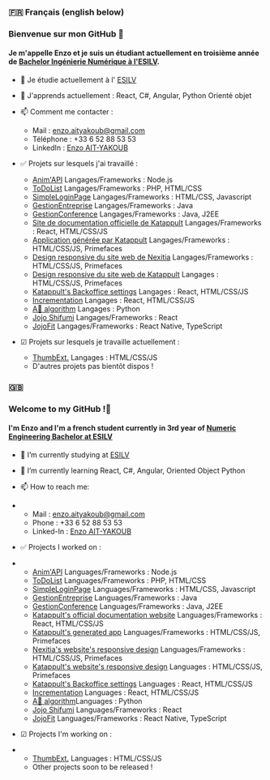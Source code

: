 ### 🇫🇷 Français (english below)

### Bienvenue sur mon GitHub 👋

#### Je m'appelle Enzo et je suis un étudiant actuellement en troisième année de [Bachelor Ingénierie Numérique à l'ESILV](https://www.esilv.fr/formations/bachelor-ingenierie-numerique/).

- 🔭 Je étudie actuellement à l' [ESILV](http://www.esilv.fr) 
- 🌱 J'apprends actuellement : React, C#, Angular, Python Orienté objet
- 📫 Comment me contacter :
  - Mail : enzo.aityakoub@gmail.com
  - Téléphone : +33 6 52 88 53 53
  - LinkedIn : [Enzo AIT-YAKOUB](https://fr.linkedin.com/in/enzo-ait-yakoub-a19254231)
- ✅ Projets sur lesquels j'ai travaillé :
  - [Anim'API](https://github.com/Enzoait/ProjetNodeJS) Langages/Frameworks : Node.js
  - [ToDoList](https://github.com/Enzoait/ToDoList) Langages/Frameworks : PHP, HTML/CSS
  - [SimpleLoginPage](https://github.com/Enzoait/simpleloginpage) Langages/Frameworks : HTML/CSS, Javascript
  - [GestionEntreprise](https://github.com/Enzoait/ToDoList) Langages/Frameworks : Java
  - [GestionConference](https://github.com/Enzoait/ToDoList) Langages/Frameworks : Java, J2EE
  - [Site de documentation officielle de Katappult](http://docs.katappult.technology/docs/Accueil) Langages/Frameworks : React, HTML/CSS/JS
  - [Application générée par Katappult](https://github.com/katappult/default-template) Langages/Frameworks : HTML/CSS/JS, Primefaces
  - [Design responsive du site web de Nexitia](http://www.nexitia.com/) Langages/Frameworks : HTML/CSS/JS, Primefaces
  - [Design responsive du site web de Katappult](http://www.katappult.cloud) Langages : HTML/CSS/JS, Primefaces
  - [Katappult's Backoffice settings](https://github.com/katappult/figma-enzo) Langages : React, HTML/CSS/JS
  - [Incrementation](https://github.com/Enzoait/Incrementation) Langages : React, HTML/CSS/JS
  - [A🌟 algorithm](https://github.com/Enzoait/a-star-algorithm) Langages : Python
  - [Jojo Shifumi](https://www.github.com/Enzoait/jojoshifumi) Langages/Frameworks : React
  - [JojoFit](https://www.github.com/Enzoait/JojoFit) Langages/Frameworks : React Native, TypeScript

- ☑ Projets sur lesquels je travaille actuellement :
  - [ThumbExt.](https://www.github.com/Enzoait/ThumbExt) Langages : HTML/CSS/JS
  - D'autres projets pas bientôt dispos !
  

### 🇬🇧 

### Welcome to my GitHub !👋

#### I'm Enzo and I'm a french student currently in 3rd year of [Numeric Engineering Bachelor at ESILV](https://www.esilv.fr/formations/bachelor-ingenierie-numerique/)

- 🔭 I’m currently studying at [ESILV](http://www.esilv.fr)
- 🌱 I’m currently learning React, C#, Angular, Oriented Object Python
- 📫 How to reach me: 
- - Mail : enzo.aityakoub@gmail.com
  - Phone : +33 6 52 88 53 53
  - Linked-In : [Enzo AIT-YAKOUB](https://fr.linkedin.com/in/enzo-ait-yakoub-a19254231)
- ✅ Projects I worked on :
- - [Anim'API](https://github.com/Enzoait/ProjetNodeJS) Languages/Frameworks : Node.js
  - [ToDoList](https://github.com/Enzoait/ToDoList) Languages/Frameworks : PHP, HTML/CSS
  - [SimpleLoginPage](https://github.com/Enzoait/simpleloginpage) Languages/Frameworks : HTML/CSS, Javascript
  - [GestionEntreprise](https://github.com/Enzoait/ToDoList) Languages/Frameworks : Java
  - [GestionConference](https://github.com/Enzoait/ToDoList) Languages/Frameworks : Java, J2EE
  - [Katappult's official documentation website](http://docs.katappult.technology/docs/Accueil) Languages/Frameworks : React, HTML/CSS/JS
  - [Katappult's generated app](https://github.com/katappult/default-template) Languages/Frameworks : HTML/CSS/JS, Primefaces
  - [Nexitia's website's responsive design](http://www.nexitia.com/) Languages/Frameworks : HTML/CSS/JS, Primefaces
  - [Katappult's website's responsive design](http://www.katappult.cloud) Languages : HTML/CSS/JS, Primefaces
  - [Katappult's Backoffice settings](https://github.com/katappult/figma-enzo) Languages : React, HTML/CSS/JS
  - [Incrementation](https://github.com/Enzoait/Incrementation) Languages : React, HTML/CSS/JS
  - [A🌟 algorithm](https://github.com/Enzoait/a-star-algorithm)Languages : Python
  - [Jojo Shifumi](https://www.github.com/Enzoait/jojoshifumi) Languages/Frameworks : React
  - [JojoFit](https://www.github.com/Enzoait/JojoFit) Languages/Frameworks : React Native, TypeScript

- ☑ Projects I'm working on :
- - [ThumbExt.](https://www.github.com/Enzoait/ThumbExt) Languages : HTML/CSS/JS
  - Other projects soon to be released !
  
  


